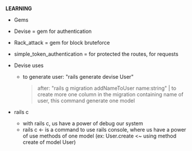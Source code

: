 **LEARNING**
- Gems
 - Devise = gem for authentication
 - Rack_attack = gem for block bruteforce
 - simple_token_authentication = for protected the routes, for requests
- Devise uses
  - to generate user: "rails generate devise User"
    > after: "rails g migration addNameToUser name:string" 
    | to create more one column in the migration containing name of user, this command generate one model

- rails c
  - with rails c, us have a power of debug our system
  - rails c <- is a command to use rails console, where us have a power of use methods of one model (ex: User.create <~ using method create of model User)